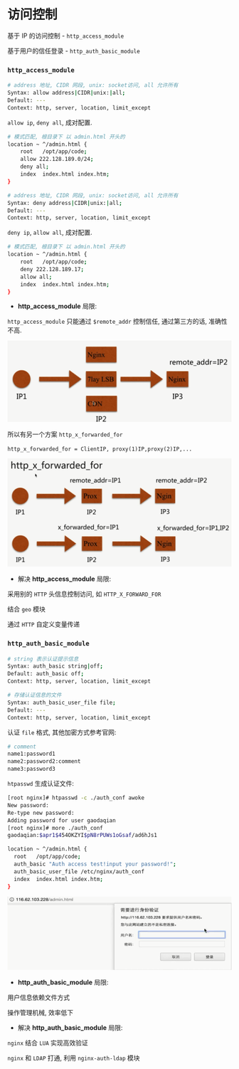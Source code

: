 # 访问控制

基于 IP 的访问控制 - `http_access_module`

基于用户的信任登录 - `http_auth_basic_module`

### `http_access_module`

```bash
# address 地址, CIDR 网段, unix: socket访问, all 允许所有
Syntax: allow address|CIDR|unix:|all;
Default: ---
Context: http, server, location, limit_except
```

`allow ip`, `deny all`, 成对配置.

```bash
# 模式匹配, 根目录下 以 admin.html 开头的
location ~ ^/admin.html {
    root   /opt/app/code;
    allow 222.128.189.0/24;
    deny all;
    index  index.html index.htm;
}
```

```bash
# address 地址, CIDR 网段, unix: socket访问, all 允许所有
Syntax: deny address|CIDR|unix:|all;
Default: ---
Context: http, server, location, limit_except
```

`deny ip`, `allow all`, 成对配置.

```bash
# 模式匹配, 根目录下 以 admin.html 开头的
location ~ ^/admin.html {
    root   /opt/app/code;
    deny 222.128.189.17;
    allow all;
    index  index.html index.htm;
}
```

- **http_access_module** 局限:

`http_access_module` 只能通过 `$remote_addr` 控制信任, 通过第三方的话, 准确性不高.

![](./media/access_module.png)

所以有另一个方案 `http_x_forwarded_for`

`http_x_forwarded_for = ClientIP, proxy(1)IP,proxy(2)IP,...`

![](./media/forwarded.png)

- 解决 **http_access_module** 局限:

采用别的 `HTTP` 头信息控制访问, 如 `HTTP_X_FORWARD_FOR`

结合 `geo` 模块

通过 `HTTP` 自定义变量传递

### `http_auth_basic_module`

```bash
# string 表示认证提示信息
Syntax: auth_basic string|off;
Default: auth_basic off;
Context: http, server, location, limit_except
```

```bash
# 存储认证信息的文件
Syntax: auth_basic_user_file file;
Default: ---
Context: http, server, location, limit_except
```

认证 `file` 格式, 其他加密方式参考官网:

```bash
# comment
name1:password1
name2:password2:comment
name3:password3
```

`htpasswd` 生成认证文件:

```bash
[root nginx]# htpasswd -c ./auth_conf awoke
New password:
Re-type new password:
Adding password for user gaodaqian
[root nginx]# more ./auth_conf
gaodaqian:$apr1$454OKZYI$pN8rPUWs1oGsaf/ad6hJs1
```

```bash
location ~ ^/admin.html {
  root   /opt/app/code;
  auth_basic "Auth access test!input your password!";
  auth_basic_user_file /etc/nginx/auth_conf
  index  index.html index.htm;
}
```

![](./media/auth.png)

- **http_auth_basic_module** 局限:

用户信息依赖文件方式

操作管理机械, 效率低下

- 解决 **http_auth_basic_module** 局限:

`nginx` 结合 `LUA` 实现高效验证

`nginx` 和 `LDAP` 打通, 利用 `nginx-auth-ldap` 模块